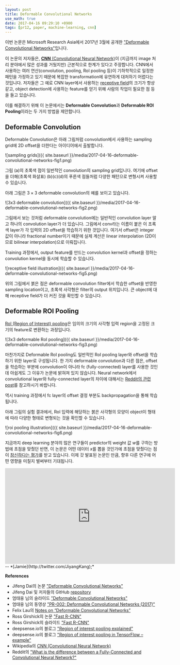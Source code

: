 ```yaml
---
layout: post
title: Deformable Convolutional Networks
use_math: true
date: 2017-04-16 09:29:10 +0900
tags: [pr12, paper, machine-learning, cnn] 
---
```


이번 논문은 Microsoft Research Asia에서 2017년 3월에 공개한 ["Deformable Convolutional Networks"](https://arxiv.org/abs/1703.06211)입니다.

이 논문의 저자들은, [**CNN** (Convolutional Neural Network)](https://en.wikipedia.org/wiki/Convolutional_neural_network)이 (지금까지 image 처리 분야에서 많은 성과를 거뒀지만) 근본적으로 한계가 있다고 주장합니다.
CNN에서 사용하는 여러 연산(convolution, pooling, RoI pooling 등)이 기하학적으로 일정한 패턴을 가정하고 있기 때문에 복잡한 transformation에 유연하게 대처하기 어렵다는 것입니다.
저자들은 그 예로 CNN layer에서 사용하는 [receptive field](https://www.quora.com/What-is-a-receptive-field-in-a-convolutional-neural-network)의 크기가 항상 같고, object detection에 사용하는 feature를 얻기 위해 사람의 작업이 필요한 점 등을 들고 있습니다.

이를 해결하기 위해 이 논문에서는 **Deformable Convolution**과 **Deformable ROI Pooling**이라는 두 가지 방법을 제안합니다.

## Deformable Convolution ##

Deformable Convolution은 아래 그림처럼 convolution에서 사용하는 sampling grid에 2D offset을 더한다는 아이디어에서 출발합니다.

![sampling grids]({{ site.baseurl }}/media/2017-04-16-deformable-convolutional-networks-fig1.png)

그림 (a)의 초록색 점이 일반적인 convolution의 sampling grid입니다. 
여기에 offset을 더해(초록색 화살표) (b)(c)(d)의 푸른색 점들처럼 다양한 패턴으로 변형시켜 사용할 수 있습니다.

아래 그림은 $3 \times 3$ deformable convolution의 예를 보이고 있습니다.

![3x3 deformable convolution]({{ site.baseurl }}/media/2017-04-16-deformable-convolutional-networks-fig2.png)

그림에서 보는 것처럼 deformable convolution에는 일반적인 convolution layer 말고 하나의 convolution layer가 더 있습니다. 그림에서 conv라는 이름이 붙은 이 초록색 layer가 각 입력의 2D offset을 학습하기 위한 것입니다. 
여기서 offset은 integer 값이 아니라 fractional number이기 때문에 실제 계산은 linear interpolation (2D이므로 bilinear interpolation)으로 이뤄집니다. 

Training 과정에서, output feature를 만드는 convolution kernel과 offset을 정하는 convolution kernel을 동시에 학습할 수 있습니다.

![receptive field illustration]({{ site.baseurl }}/media/2017-04-16-deformable-convolutional-networks-fig5.png)

위의 그림에서 붉은 점은 deformable convolution filter에서 학습한 offset을 반영한 sampling location이고, 초록색 사각형은 filter의 output 위치입니다. 큰 object에 대해 receptive field가 더 커진 것을 확인할 수 있습니다.

## Deformable ROI Pooling ##

[RoI (Region of Interest) pooling](https://deepsense.io/region-of-interest-pooling-explained/)은 임의의 크기의 사각형 입력 region을 고정된 크기의 feature로 변환하는 과정입니다.

![3x3 deformable RoI pooling]({{ site.baseurl }}/media/2017-04-16-deformable-convolutional-networks-fig3.png)

마찬가지로 Deformable RoI pooling도 일반적인 RoI pooling layer와 offset을 학습하기 위한 layer로 구성됩니다. 
한 가지 deformable convolution과 다른 점은, offset을 학습하는 부분에 convolution이 아니라 fc (fully-connected) layer를 사용한 것인데 아쉽게도 그 이유가 논문에 밝혀져 있지 않습니다. 
Neural network에서 convolutional layer와 fully-connected layer의 차이에 대해서는 [Reddit의 관련 post](https://www.reddit.com/r/MachineLearning/comments/3yy7ko/what_is_the_difference_between_a_fullyconnected/)를 참고하시기 바랍니다.

역시 training 과정에서 fc layer의 offset 결정 부분도 backpropagation을 통해 학습됩니다.

아래 그림의 실험 결과에서, RoI 입력에 해당하는 붉은 사각형의 모양이 object이 형태에 따라 다양한 형태로 변형되는 것을 확인할 수 있습니다. 

![roi pooling illustration]({{ site.baseurl }}/media/2017-04-16-deformable-convolutional-networks-fig6.png)

지금까지 deep learning 분야의 많은 연구들이 predictor의 weight 값 $w$를 구하는 방법에 초점을 맞췄던 반면, 이 논문은 어떤 데이터 $x$를 뽑을 것인가에 초점을 맞췄다는 점이 [참신하다는 평가](https://www.reddit.com/r/MachineLearning/comments/60kr4t/r_deformable_convolutional_networks_from_msra/)를 받고 있습니다. 이제 갓 발표된 논문인 만큼, 향후 다른 연구에 어떤 영향을 미칠지 벌써부터 기대됩니다.


<iframe width="560" height="315" src="https://www.youtube.com/embed/RRwaz0fBQ0Y?list=PLlMkM4tgfjnJhhd4wn5aj8fVTYJwIpWkS" frameborder="0" allowfullscreen></iframe>

<br>
-- *[Jamie](http://twitter.com/JiyangKang);*

**References**

- Jifeng Dai의 논문 ["Deformable Convolutional Networks"](https://arxiv.org/abs/1703.06211)
- Jifeng Dai 및 저자들의 GitHub [repository](https://github.com/msracver/Deformable-ConvNets)
- 엄태웅 님의 슬라이드 ["Deformable Convolutional Networks"](https://www.slideshare.net/TerryTaewoongUm/deformable-convolutional-network-2017)
- 엄태웅 님의 동영상 ["PR-002: Deformable Convolutional Networks (2017)"](https://youtu.be/RRwaz0fBQ0Y?list=PLlMkM4tgfjnJhhd4wn5aj8fVTYJwIpWkS)
- Felix Lau의 [Notes on “Deformable Convolutional Networks”](https://medium.com/@phelixlau/notes-on-deformable-convolutional-networks-baaabbc11cf3)
- Ross Girshick의 논문 ["Fast R-CNN"](https://arxiv.org/abs/1504.08083)
- Ross Girshick의 슬라이드 ["Fast R-CNN"](http://www.robots.ox.ac.uk/~tvg/publications/talks/fast-rcnn-slides.pdf)
- deepsense.io의 블로그 ["Region of interest pooling explained"](https://deepsense.io/region-of-interest-pooling-explained/)
- deepsense.io의 블로그 ["Region of interest pooling in TensorFlow – example"](https://deepsense.io/region-of-interest-pooling-in-tensorflow-example/)
- Wikipedia의 [CNN (Convolutional Neural Network)](https://en.wikipedia.org/wiki/Convolutional_neural_network)
- Reddit의 ["What is the difference between a Fully-Connected and Convolutional Neural Network?"](https://www.reddit.com/r/MachineLearning/comments/3yy7ko/what_is_the_difference_between_a_fullyconnected/)

